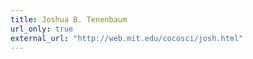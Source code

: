 ```yaml
---
title: Joshua B. Tenenbaum
url_only: true
external_url: "http://web.mit.edu/cocosci/josh.html"
---
```

